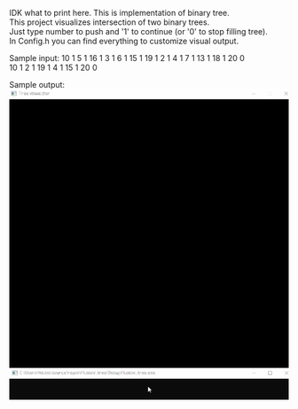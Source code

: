 IDK what to print here. This is implementation of binary tree.  
This project visualizes intersection of two binary trees.  
Just type number to push and '1' to continue (or '0' to stop filling tree).  
In Config.h you can find everything to customize visual output.  

Sample input:
10 1 5 1 16 1 3 1 6 1 15 1 19 1 2 1 4 1 7 1 13 1 18 1 20 0  
10 1 2 1 19 1 4 1 15 1 20 0

Sample output:  
![alt text](https://raw.githubusercontent.com/heliosgg/filatov_tree/master/output.gif)
